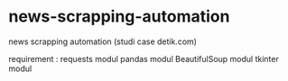 # news-scrapping-automation
news scrapping automation (studi case detik.com)

requirement :
requests modul
pandas modul
BeautifulSoup modul
tkinter modul
